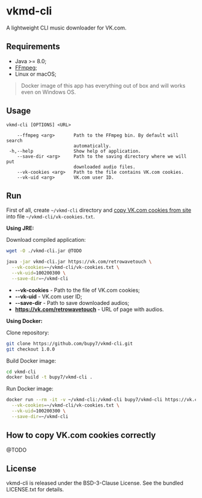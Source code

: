 # vkmd-cli

A lightweight CLI music downloader for VK.com.

## Requirements

- Java >= 8.0;
- [FFmpeg](https://www.ffmpeg.org/);
- Linux or macOS;

> Docker image of this app has everything out of box and will works even on Windows OS.

## Usage

```
vkmd-cli [OPTIONS] <URL>

    --ffmpeg <arg>       Path to the FFmpeg bin. By default will search
                         automatically.
 -h,--help               Show help of application.
    --save-dir <arg>     Path to the saving directory where we will put
                         downloaded audio files.
    --vk-cookies <arg>   Path to the file contains VK.com cookies.
    --vk-uid <arg>       VK.com user ID.
```

## Run

First of all, create `~/vkmd-cli` directory and [copy VK.com cookies from site](#how-to-copy-vkcom-cookies-correctly) into file `~/vkmd-cli/vk-cookies.txt`.

**Using JRE:**

Download compiled application:

```bash
wget -O ./vkmd-cli.jar @TODO
```

```bash
java -jar vkmd-cli.jar https://vk.com/retrowavetouch \
  --vk-cookies=~/vkmd-cli/vk-cookies.txt \
  --vk-uid=100200300 \
  --save-dir=~/vkmd-cli
```

- **--vk-cookies** - Path to the file of VK.com cookies;
- **--vk-uid** - VK.com user ID;
- **--save-dir** - Path to save downloaded audios;
- **https://vk.com/retrowavetouch** - URL of page with audios.

**Using Docker:**

Clone repository:

```bash
git clone https://github.com/bupy7/vkmd-cli.git
git checkout 1.0.0
```

Build Docker image:

```bash
cd vkmd-cli
docker build -t bupy7/vkmd-cli .
```

Run Docker image:

```bash
docker run --rm -it -v ~/vkmd-cli:/vkmd-cli bupy7/vkmd-cli https://vk.com/retrowavetouch \
  --vk-cookies=~/vkmd-cli/vk-cookies.txt \
  --vk-uid=100200300 \
  --save-dir=~/vkmd-cli
```

## How to copy VK.com cookies correctly

@TODO

## License

vkmd-cli is released under the BSD-3-Clause License. See the bundled LICENSE.txt for details.
